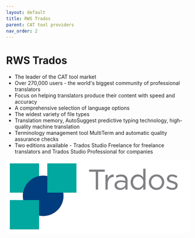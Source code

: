 ```yaml
---
layout: default
title: RWS Trados
parent: CAT tool providers
nav_order: 2
---
```


# **RWS Trados**

- The leader of the CAT tool market
- Over 270,000 users - the world's biggest community of professional translators
- Focus on helping translators produce their content with speed and accuracy
- A comprehensive selection of language options
- The widest variety of file types
- Translation memory, AutoSuggest predictive typing technology, high-quality machine translation
- Terminology management tool MultiTerm and automatic quality assurance checks
- Two editions available - Trados Studio Freelance for freelance translators and Trados Studio Professional for companies

![](../../assets/images/trados.png)